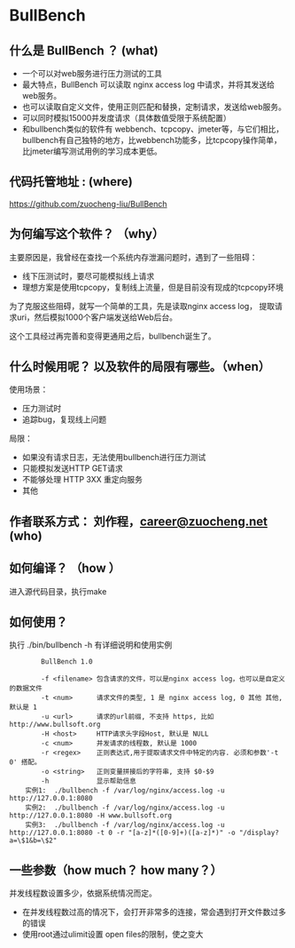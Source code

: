 # BullBench

## 什么是 BullBench ？ (what)

*   一个可以对web服务进行压力测试的工具
*   最大特点，BullBench 可以读取 nginx access log 中请求，并将其发送给web服务。
*   也可以读取自定义文件，使用正则匹配和替换，定制请求，发送给web服务。
*   可以同时模拟15000并发度请求（具体数值受限于系统配置）
*   和bullbench类似的软件有 webbench、tcpcopy、jmeter等，与它们相比，bullbench有自己独特的地方，比webbench功能多，比tcpcopy操作简单，比jmeter编写测试用例的学习成本更低。

## 代码托管地址 : (where)

<https://github.com/zuocheng-liu/BullBench>

## 为何编写这个软件？ （why）

主要原因是，我曾经在查找一个系统内存泄漏问题时，遇到了一些阻碍：

*   线下压测试时，要尽可能模拟线上请求
*   理想方案是使用tcpcopy，复制线上流量，但是目前没有现成的tcpcopy环境

为了克服这些阻碍，就写一个简单的工具，先是读取nginx access log， 提取请求uri，然后模拟1000个客户端发送给Web后台。

这个工具经过再完善和变得更通用之后，bullbench诞生了。

## 什么时候用呢？ 以及软件的局限有哪些。（when）

使用场景：

*   压力测试时
*   追踪bug，复现线上问题

局限：

*   如果没有请求日志，无法使用bullbench进行压力测试
*   只能模拟发送HTTP GET请求
*   不能够处理 HTTP 3XX 重定向服务
*   其他

## 作者联系方式： 刘作程，career@zuocheng.net (who)

## 如何编译？ （how ）

进入源代码目录，执行make

## 如何使用？

执行 ./bin/bullbench -h 有详细说明和使用实例

```
        BullBench 1.0
    
        -f <filename> 包含请求的文件，可以是nginx access log，也可以是自定义的数据文件
        -t <num>      请求文件的类型, 1 是 nginx access log, 0 其他 其他, 默认是 1
        -u <url>      请求的url前缀, 不支持 https, 比如 http://www.bullsoft.org
        -H <host>     HTTP请求头字段Host, 默认是 NULL
        -c <num>      并发请求的线程数, 默认是 1000
        -r <regex>    正则表达式,用于提取请求文件中特定的内容. 必须和参数'-t 0' 搭配。
        -o <string>   正则变量拼接后的字符串, 支持 $0-$9
        -h            显示帮助信息
    实例1:  ./bullbench -f /var/log/nginx/access.log -u http://127.0.0.1:8080
    实例2:  ./bullbench -f /var/log/nginx/access.log -u http://127.0.0.1:8080 -H www.bullsoft.org
    实例3:  ./bullbench -f /var/log/nginx/access.log -u http://127.0.0.1:8080 -t 0 -r "[a-z]*([0-9]+)([a-z]*)" -o "/display?a=\$1&b=\$2"
```    

## 一些参数（how much？ how many？）

并发线程数设置多少，依据系统情况而定。

- 在并发线程数过高的情况下，会打开非常多的连接，常会遇到打开文件数过多的错误
- 使用root通过ulimit设置 open files的限制，使之变大

